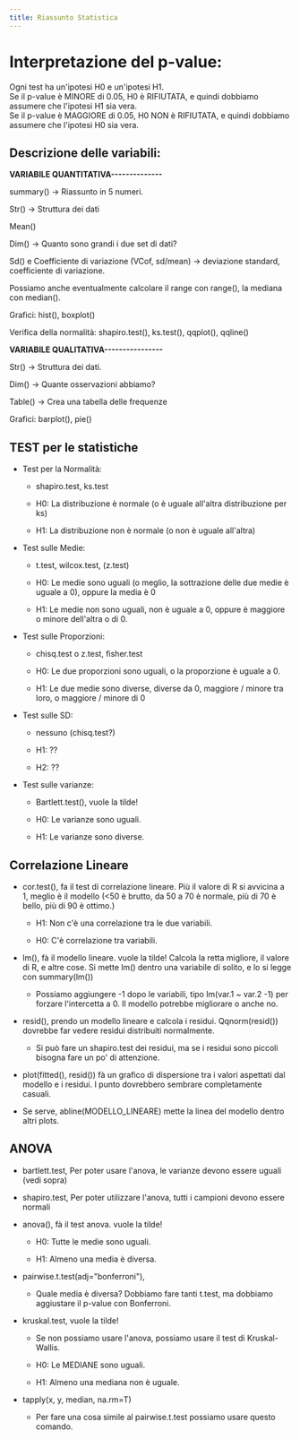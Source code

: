 ```yaml
---
title: Riassunto Statistica
---
```


# Interpretazione del p-value:

Ogni test ha un'ipotesi H0 e un'ipotesi H1.\
Se il p-value è MINORE di 0.05, H0 è RIFIUTATA, e quindi dobbiamo
assumere che l'ipotesi H1 sia vera.\
Se il p-value è MAGGIORE di 0.05, H0 NON è RIFIUTATA, e quindi dobbiamo
assumere che l'ipotesi H0 sia vera.

## Descrizione delle variabili:

**VARIABILE QUANTITATIVA\-\-\-\-\-\-\-\-\-\-\-\-\--**

summary() → Riassunto in 5 numeri.

Str() → Struttura dei dati

Mean()

Dim() → Quanto sono grandi i due set di dati?

Sd() e Coefficiente di variazione (VCof, sd/mean) → deviazione standard,
coefficiente di variazione.

Possiamo anche eventualmente calcolare il range con range(), la mediana
con median().

Grafici: hist(), boxplot()

Verifica della normalità: shapiro.test(), ks.test(), qqplot(), qqline()

**VARIABILE QUALITATIVA\-\-\-\-\-\-\-\-\-\-\-\-\-\-\--**

Str() → Struttura dei dati.

Dim() → Quante osservazioni abbiamo?

Table() → Crea una tabella delle frequenze

Grafici: barplot(), pie()

## TEST per le statistiche

-   Test per la Normalità:

    -   shapiro.test, ks.test

    -   H0: La distribuzione è normale (o è uguale all'altra
        distribuzione per ks)

    -   H1: La distribuzione non è normale (o non è uguale all'altra)

-   Test sulle Medie:

    -   t.test, wilcox.test, (z.test)

    -   H0: Le medie sono uguali (o meglio, la sottrazione delle due
        medie è uguale a 0), oppure la media è 0

    -   H1: Le medie non sono uguali, non è uguale a 0, oppure è
        maggiore o minore dell'altra o di 0.

-   Test sulle Proporzioni:

    -   chisq.test o z.test, fisher.test

    -   H0: Le due proporzioni sono uguali, o la proporzione è uguale a
        0.

    -   H1: Le due medie sono diverse, diverse da 0, maggiore / minore
        tra loro, o maggiore / minore di 0

-   Test sulle SD:

    -   nessuno (chisq.test?)

    -   H1: ??

    -   H2: ??

-   Test sulle varianze:

    -   Bartlett.test(), vuole la tilde!

    -   H0: Le varianze sono uguali.

    -   H1: Le varianze sono diverse.

## Correlazione Lineare

-   cor.test(), fa il test di correlazione lineare. Più il valore di R
    si avvicina a 1, meglio è il modello (\<50 è brutto, da 50 a 70 è
    normale, più di 70 è bello, più di 90 è ottimo.)

    -   H1: Non c'è una correlazione tra le due variabili.

    -   H0: C'è correlazione tra variabili.

-   lm(), fà il modello lineare. vuole la tilde! Calcola la retta
    migliore, il valore di R, e altre cose. Si mette lm() dentro una
    variabile di solito, e lo si legge con summary(lm())

    -   Possiamo aggiungere -1 dopo le variabili, tipo lm(var.1 \~ var.2
        -1) per forzare l'intercetta a 0. Il modello potrebbe migliorare
        o anche no.

-   resid(), prendo un modello lineare e calcola i residui.
    Qqnorm(resid()) dovrebbe far vedere residui distribuiti normalmente.

    -   Si può fare un shapiro.test dei residui, ma se i residui sono
        piccoli bisogna fare un po\' di attenzione.

-   plot(fitted(), resid()) fà un grafico di dispersione tra i valori
    aspettati dal modello e i residui. I punto dovrebbero sembrare
    completamente casuali.

-   Se serve, abline(MODELLO_LINEARE) mette la linea del modello dentro
    altri plots.

## ANOVA

-   bartlett.test, Per poter usare l'anova, le varianze devono essere
    uguali (vedi sopra)

-   shapiro.test, Per poter utilizzare l'anova, tutti i campioni devono
    essere normali

-   anova(), fà il test anova. vuole la tilde!

    -   H0: Tutte le medie sono uguali.

    -   H1: Almeno una media è diversa.

-   pairwise.t.test(adj=\"bonferroni\"),

    -   Quale media è diversa? Dobbiamo fare tanti t.test, ma dobbiamo
        aggiustare il p-value con Bonferroni.

-   kruskal.test, vuole la tilde!

    -   Se non possiamo usare l'anova, possiamo usare il test di
        Kruskal-Wallis.

    -   H0: Le MEDIANE sono uguali.

    -   H1: Almeno una mediana non è uguale.

-   tapply(x, y, median, na.rm=T)

    -   Per fare una cosa simile al pairwise.t.test possiamo usare
        questo comando.
